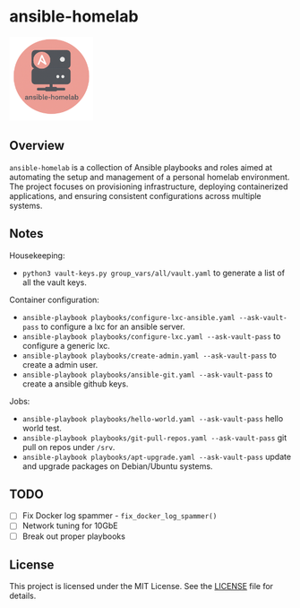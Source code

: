 # ansible-homelab

<img src='docs/images/ansible-homelab.png' width='150'>

## Overview

`ansible-homelab` is a collection of Ansible playbooks and roles aimed at automating the setup and management of a personal homelab environment. The project focuses on provisioning infrastructure, deploying containerized applications, and ensuring consistent configurations across multiple systems.

## Notes
Housekeeping:
- `python3 vault-keys.py group_vars/all/vault.yaml` to generate a list of all the vault keys.

Container configuration:
- `ansible-playbook playbooks/configure-lxc-ansible.yaml --ask-vault-pass` to configure a lxc for an ansible server.
- `ansible-playbook playbooks/configure-lxc.yaml --ask-vault-pass` to configure a generic lxc.
- `ansible-playbook playbooks/create-admin.yaml --ask-vault-pass` to create a admin user.
- `ansible-playbook playbooks/ansible-git.yaml --ask-vault-pass` to create a ansible github keys.

Jobs:
- `ansible-playbook playbooks/hello-world.yaml --ask-vault-pass` hello world test.
- `ansible-playbook playbooks/git-pull-repos.yaml --ask-vault-pass` git pull on repos under `/srv`.
- `ansible-playbook playbooks/apt-upgrade.yaml --ask-vault-pass` update and upgrade packages on Debian/Ubuntu systems.

## TODO

- ☐ Fix Docker log spammer - `fix_docker_log_spammer()`
- ☐ Network tuning for 10GbE
- ☐ Break out proper playbooks

## License

This project is licensed under the MIT License. See the [LICENSE](LICENSE) file for details.
